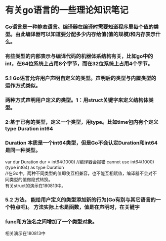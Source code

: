 有关go语言的一些理论知识笔记
===
### Go语言是一种静态语言。编译器在编译时需要知道程序里每个值的类型。由此编译器可以知道要分配多少内存给值(值的规模)和内存表示什么。
### 有些类型的内部表示与编译代码的机器体系结构有关，比如go中的int，在64位系统上占用8个字节，而在32位系统上占用4个字节。

### 5.1 Go语言允许用户声明自定义的类型。声明后的类型与内置类型的运作方式类似。
### 两种方式声明用户定义的类型。1：用struct关键字来定义结构体类型。
### 2:基于已有的类型，定义一个类型，用type。比如time包内有个定义 type Duration int64 
### Duration 本质是一个int64类型，但是Go不会认定Duration和int64是同一种类型。 
var dur Duration
dur = int64(1000)  //编译器会报错 cannot use int64(1000) (type int64) as type Duration <br>
//在Go中，两种不同类型的值即使互相兼容，也不能互相赋值，编译器不会对不同类型的值做隐式转换。<br>
有关struct的演示在180813中。

### 5.2 方法。 能给用户定义的类型添加新的行为(Go有别与其它语言的一个特点吧)。 方法实际上也是函数，值是在声明时，在关键字<br>
###            func和方法名之间增加了一个类型对象。<br>
相关演示在180813中

